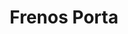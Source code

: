 ---
title: "Frenos Porta"
url: /ciudad-autonoma-de-buenos-aires/frenos-porta/
shop: reparación de automóviles
---